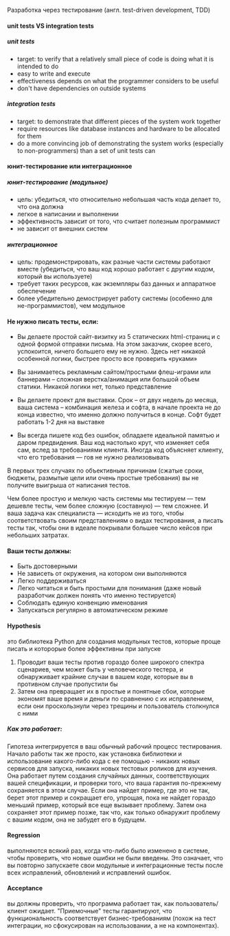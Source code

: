 
Разработка через тестирование (англ. test-driven development, TDD)

#### unit tests VS integration tests
##### unit tests
- target: to verify that a relatively small piece of code is doing what it is intended to do
- easy to write and execute
- effectiveness depends on what the programmer considers to be useful
- don't have dependencies on outside systems

##### integration tests
- target: to demonstrate that different pieces of the system work together
- require resources like database instances and hardware to be allocated for them
- do a more convincing job of demonstrating the system works (especially to non-programmers) than a set of unit tests can


#### юнит-тестирование или интеграционное
##### юнит-тестирование (модульное)
- цель: убедиться, что относительно небольшая часть кода делает то, что она должна
- легкое в написании и выполнении
- эффективность зависит от того, что считает полезным программист
- не зависит от внешних систем

##### интеграционное
- цель: продемонстрировать, как разные части системы работают вместе (убедиться, что ваш код хорошо работает с другим кодом, который вы используете)
- требует таких ресурсов, как экземпляры баз данных и аппаратное обеспечение 
- более убедительно демострирует работу системы (особенно для не-программистов), чем модульное


#### Не нужно писать тесты, если:

- Вы делаете простой сайт-визитку из 5 статических html-страниц и с одной формой отправки письма. На этом заказчик, скорее всего, успокоится, ничего большего ему не нужно. Здесь нет никакой особенной логики, быстрее просто все проверить «руками»

- Вы занимаетесь рекламным сайтом/простыми флеш-играми или баннерами – сложная верстка/анимация или большой объем статики. Никакой логики нет, только представление

- Вы делаете проект для выставки. Срок – от двух недель до месяца, ваша система – комбинация железа и софта, в начале проекта не до конца известно, что именно должно получиться в конце. Софт будет работать 1-2 дня на выставке

- Вы всегда пишете код без ошибок, обладаете идеальной памятью и даром предвидения. Ваш код настолько крут, что изменяет себя сам, вслед за требованиями клиента. Иногда код объясняет клиенту, что его требования — гов не нужно реализовывать

В первых трех случаях по объективным причинам (сжатые сроки, бюджеты, размытые цели или очень простые требования) вы не получите выигрыша от написания тестов.


Чем более простую и мелкую часть системы мы тестируем — тем дешевле тесты, чем более сложную (составную) — тем сложнее. И ваша задача как специалиста — исходить не из того, чтобы соответствовать своим представлениям о видах тестирования, а писать тесты так, чтобы они в идеале покрывали большее число кейсов при небольших затратах.

#### Ваши тесты должны:

- Быть достоверными
- Не зависеть от окружения, на котором они выполняются
- Легко поддерживаться
- Легко читаться и быть простыми для понимания (даже новый разработчик должен понять что именно тестируется)
- Соблюдать единую конвенцию именования
- Запускаться регулярно в автоматическом режиме

#### Hypothesis 
это библиотека Python для создания модульных тестов, которые проще писать и которорые более эффективны при запуске
1. Проводит ваши тесты против гораздо более широкого спектра сценариев, чем может быть у человеческого тестера, и обнаруживает крайние случаи в вашем коде, которые вы в противном случае пропустили бы
2. Затем она превращает их в простые и понятные сбои, которые экономят ваше время и деньги по сравнению с их исправлением, если они проскользнули через трещины и пользователь столкнулся с ними

##### Как это работает:
Гипотеза интегрируется в ваш обычный рабочий процесс тестирования. Начало работы так же просто, как установка библиотеки и использование какого-либо кода с ее помощью - никаких новых сервисов для запуска, никаких новых тестовых роликов для изучения.
Она работает путем создания случайных данных, соответствующих вашей спецификации, и проверки того, что ваша гарантия по-прежнему сохраняется в этом случае. Если она найдет пример, где это не так, берет этот пример и сокращает его, упрощая, пока не найдет гораздо меньший пример, который все еще вызывает проблему. Затем она сохраняет этот пример позже, так что, как только обнаружит проблему с вашим кодом, она не забудет его в будущем.


#### Regression
выполняются всякий раз, когда что-либо было изменено в системе, чтобы проверить, что новые ошибки не были введены. Это означает, что вы повторно запускаете свои модульные и интеграционные тесты после всех исправлений, обновлений и исправлений ошибок.

#### Acceptance
вы должны проверить, что программа работает так, как пользователь/клиент ожидает. "Приемочные" тесты гарантируют, что функциональность соответствует бизнес-требованиям (похож на тест интеграции, но сфокусирован на использовании, а не на компонентах).
